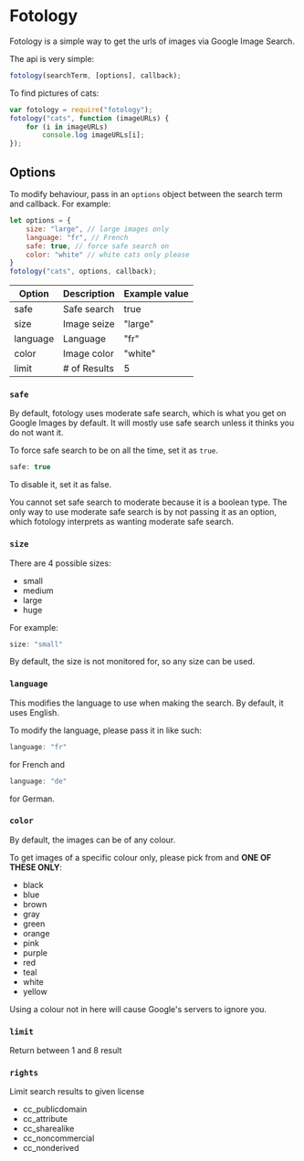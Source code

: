 Fotology
==========
Fotology is a simple way to get the urls of images via Google Image Search.

The api is very simple:
```javascript
fotology(searchTerm, [options], callback);
```

To find pictures of cats:
```javascript
var fotology = require("fotology");
fotology("cats", function (imageURLs) {
    for (i in imageURLs)
        console.log imageURLs[i];
});
```

Options
-------
To modify behaviour, pass in an `options` object between the search term and callback. For example:
```javascript
let options = {
    size: "large", // large images only
    language: "fr", // French
    safe: true, // force safe search on
    color: "white" // white cats only please
}
fotology("cats", options, callback);
```

Option   | Description  | Example value
-------  |------------- |-----------------
safe     | Safe search  | true
size     | Image seize  | "large"
language | Language     | "fr"
color    | Image color  | "white"
limit    | # of Results | 5

### `safe`
By default, fotology uses moderate safe search, which is what you get on Google Images by default. It will mostly use safe search unless it thinks you do not want it.

To force safe search to be on all the time, set it as `true`.
```javascript
safe: true
```
To disable it, set it as false.

You cannot set safe search to moderate because it is a boolean type. The only way to use moderate safe search is by not passing it as an option, which fotology interprets as wanting moderate safe search.

### `size`
There are 4 possible sizes:
- small
- medium
- large
- huge

For example:
```javascript
size: "small"
```

By default, the size is not monitored for, so any size can be used.

### `language`
This modifies the language to use when making the search. By default, it uses English.

To modify the language, please pass it in like such:
```javascript
language: "fr"
```
for French and
```javascript
language: "de"
```
for German.

### `color`
By default, the images can be of any colour.

To get images of a specific colour only, please pick from and **ONE OF THESE ONLY**:
* black
* blue
* brown
* gray
* green
* orange
* pink
* purple
* red
* teal
* white
* yellow

Using a colour not in here will cause Google's servers to ignore you.

### `limit`
Return between 1 and 8 result

### `rights`
Limit search results to given license

* cc_publicdomain
* cc_attribute
* cc_sharealike
* cc_noncommercial
* cc_nonderived
